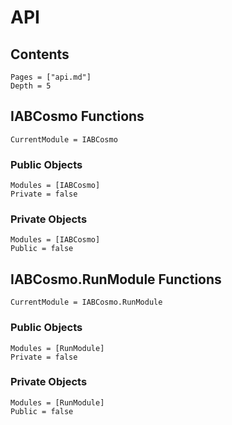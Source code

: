 # API

## Contents
```@contents
Pages = ["api.md"]
Depth = 5
```
## IABCosmo Functions

```@meta
CurrentModule = IABCosmo
```

### Public Objects

```@autodocs
Modules = [IABCosmo]
Private = false
```

### Private Objects

```@autodocs
Modules = [IABCosmo]
Public = false
```

## IABCosmo.RunModule Functions

```@meta
CurrentModule = IABCosmo.RunModule
```

### Public Objects

```@autodocs
Modules = [RunModule]
Private = false
```

### Private Objects

```@autodocs
Modules = [RunModule]
Public = false
```
